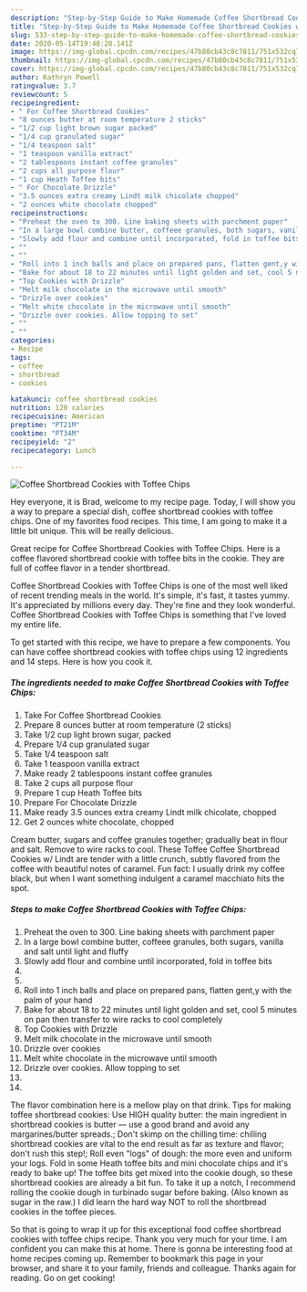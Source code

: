 ```yaml
---
description: "Step-by-Step Guide to Make Homemade Coffee Shortbread Cookies with Toffee Chips"
title: "Step-by-Step Guide to Make Homemade Coffee Shortbread Cookies with Toffee Chips"
slug: 533-step-by-step-guide-to-make-homemade-coffee-shortbread-cookies-with-toffee-chips
date: 2020-05-14T19:48:28.141Z
image: https://img-global.cpcdn.com/recipes/47b80cb43c8c7811/751x532cq70/coffee-shortbread-cookies-with-toffee-chips-recipe-main-photo.jpg
thumbnail: https://img-global.cpcdn.com/recipes/47b80cb43c8c7811/751x532cq70/coffee-shortbread-cookies-with-toffee-chips-recipe-main-photo.jpg
cover: https://img-global.cpcdn.com/recipes/47b80cb43c8c7811/751x532cq70/coffee-shortbread-cookies-with-toffee-chips-recipe-main-photo.jpg
author: Kathryn Powell
ratingvalue: 3.7
reviewcount: 5
recipeingredient:
- " For Coffee Shortbread Cookies"
- "8 ounces butter at room temperature 2 sticks"
- "1/2 cup light brown sugar packed"
- "1/4 cup granulated sugar"
- "1/4 teaspoon salt"
- "1 teaspoon vanilla extract"
- "2 tablespoons instant coffee granules"
- "2 cups all purpose flour"
- "1 cup Heath Toffee bits"
- " For Chocolate Drizzle"
- "3.5 ounces extra creamy Lindt milk chicolate chopped"
- "2 ounces white chocolate chopped"
recipeinstructions:
- "Preheat the oven to 300. Line baking sheets with parchment paper"
- "In a large bowl combine butter, coffeee granules, both sugars, vanilla and salt until light and fluffy"
- "Slowly add flour and combine until incorporated, fold in toffee bits"
- ""
- ""
- "Roll into 1 inch balls and place on prepared pans, flatten gent,y with the palm of your hand"
- "Bake for about 18 to 22 minutes until light golden and set, cool 5 minutes on pan then transfer to wire racks to cool completely"
- "Top Cookies with Drizzle"
- "Melt milk chocolate in the microwave until smooth"
- "Drizzle over cookies"
- "Melt white chocolate in the microwave until smooth"
- "Drizzle over cookies. Allow topping to set"
- ""
- ""
categories:
- Recipe
tags:
- coffee
- shortbread
- cookies

katakunci: coffee shortbread cookies 
nutrition: 120 calories
recipecuisine: American
preptime: "PT21M"
cooktime: "PT34M"
recipeyield: "2"
recipecategory: Lunch

---
```



![Coffee Shortbread Cookies with Toffee Chips](https://img-global.cpcdn.com/recipes/47b80cb43c8c7811/751x532cq70/coffee-shortbread-cookies-with-toffee-chips-recipe-main-photo.jpg)

Hey everyone, it is Brad, welcome to my recipe page. Today, I will show you a way to prepare a special dish, coffee shortbread cookies with toffee chips. One of my favorites food recipes. This time, I am going to make it a little bit unique. This will be really delicious.

Great recipe for Coffee Shortbread Cookies with Toffee Chips. Here is a coffee flavored shortbread cookie with toffee bits in the cookie. They are full of coffee flavor in a tender shortbread.

Coffee Shortbread Cookies with Toffee Chips is one of the most well liked of recent trending meals in the world. It's simple, it's fast, it tastes yummy. It's appreciated by millions every day. They're fine and they look wonderful. Coffee Shortbread Cookies with Toffee Chips is something that I've loved my entire life.


To get started with this recipe, we have to prepare a few components. You can have coffee shortbread cookies with toffee chips using 12 ingredients and 14 steps. Here is how you cook it.

<!--inarticleads1-->

##### The ingredients needed to make Coffee Shortbread Cookies with Toffee Chips:

1. Take  For Coffee Shortbread Cookies
1. Prepare 8 ounces butter at room temperature (2 sticks)
1. Take 1/2 cup light brown sugar, packed
1. Prepare 1/4 cup granulated sugar
1. Take 1/4 teaspoon salt
1. Take 1 teaspoon vanilla extract
1. Make ready 2 tablespoons instant coffee granules
1. Take 2 cups all purpose flour
1. Prepare 1 cup Heath Toffee bits
1. Prepare  For Chocolate Drizzle
1. Make ready 3.5 ounces extra creamy Lindt milk chicolate, chopped
1. Get 2 ounces white chocolate, chopped


Cream butter, sugars and coffee granules together; gradually beat in flour and salt. Remove to wire racks to cool. These Toffee Coffee Shortbread Cookies w/ Lindt are tender with a little crunch, subtly flavored from the coffee with beautiful notes of caramel. Fun fact: I usually drink my coffee black, but when I want something indulgent a caramel macchiato hits the spot. 

<!--inarticleads2-->

##### Steps to make Coffee Shortbread Cookies with Toffee Chips:

1. Preheat the oven to 300. Line baking sheets with parchment paper
1. In a large bowl combine butter, coffeee granules, both sugars, vanilla and salt until light and fluffy
1. Slowly add flour and combine until incorporated, fold in toffee bits
1. 
1. 
1. Roll into 1 inch balls and place on prepared pans, flatten gent,y with the palm of your hand
1. Bake for about 18 to 22 minutes until light golden and set, cool 5 minutes on pan then transfer to wire racks to cool completely
1. Top Cookies with Drizzle
1. Melt milk chocolate in the microwave until smooth
1. Drizzle over cookies
1. Melt white chocolate in the microwave until smooth
1. Drizzle over cookies. Allow topping to set
1. 
1. 


The flavor combination here is a mellow play on that drink. Tips for making toffee shortbread cookies: Use HIGH quality butter: the main ingredient in shortbread cookies is butter — use a good brand and avoid any margarines/butter spreads.; Don&#39;t skimp on the chilling time: chilling shortbread cookies are vital to the end result as far as texture and flavor; don&#39;t rush this step!; Roll even &#34;logs&#34; of dough: the more even and uniform your logs. Fold in some Heath toffee bits and mini chocolate chips and it&#39;s ready to bake up! The toffee bits get mixed into the cookie dough, so these shortbread cookies are already a bit fun. To take it up a notch, I recommend rolling the cookie dough in turbinado sugar before baking. (Also known as sugar in the raw.) I did learn the hard way NOT to roll the shortbread cookies in the toffee pieces. 

So that is going to wrap it up for this exceptional food coffee shortbread cookies with toffee chips recipe. Thank you very much for your time. I am confident you can make this at home. There is gonna be interesting food at home recipes coming up. Remember to bookmark this page in your browser, and share it to your family, friends and colleague. Thanks again for reading. Go on get cooking!
